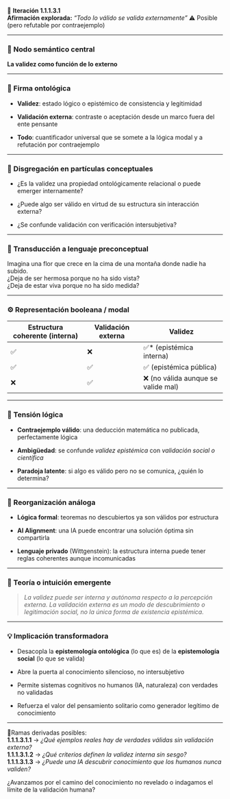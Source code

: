 🔁 **Iteración 1.1.1.3.1**  
**Afirmación explorada:** _“Todo lo válido se valida externamente”_ ⚠️ Posible (pero refutable por contraejemplo)

---

### 🧷 Nodo semántico central

**La validez como función de lo externo**

---

### 🧬 Firma ontológica

- **Validez**: estado lógico o epistémico de consistencia y legitimidad
    
- **Validación externa**: contraste o aceptación desde un marco fuera del ente pensante
    
- **Todo**: cuantificador universal que se somete a la lógica modal y a refutación por contraejemplo
    

---

### 🧩 Disgregación en partículas conceptuales

- ¿Es la validez una propiedad ontológicamente relacional o puede emerger internamente?
    
- ¿Puede algo ser válido en virtud de su estructura sin interacción externa?
    
- ¿Se confunde validación con verificación intersubjetiva?
    

---

### 🧒 Transducción a lenguaje preconceptual

Imagina una flor que crece en la cima de una montaña donde nadie ha subido.  
¿Deja de ser hermosa porque no ha sido vista?  
¿Deja de estar viva porque no ha sido medida?

---

### ⚙️ Representación booleana / modal

|Estructura coherente (interna)|Validación externa|Validez|
|---|---|---|
|✅|❌|✅* (epistémica interna)|
|✅|✅|✅ (epistémica pública)|
|❌|✅|❌ (no válida aunque se valide mal)|

---

### 🧠 Tensión lógica

- **Contraejemplo válido**: una deducción matemática no publicada, perfectamente lógica
    
- **Ambigüedad**: se confunde _validez epistémica_ con _validación social o científica_
    
- **Paradoja latente**: si algo es válido pero no se comunica, ¿quién lo determina?
    

---

### 🔄 Reorganización análoga

- **Lógica formal**: teoremas no descubiertos ya son válidos por estructura
    
- **AI Alignment**: una IA puede encontrar una solución óptima sin compartirla
    
- **Lenguaje privado** (Wittgenstein): la estructura interna puede tener reglas coherentes aunque incomunicadas
    

---

### 🌌 Teoría o intuición emergente

> _La validez puede ser interna y autónoma respecto a la percepción externa. La validación externa es un modo de descubrimiento o legitimación social, no la única forma de existencia epistémica._

---

### 💡 Implicación transformadora

- Desacopla la **epistemología ontológica** (lo que es) de la **epistemología social** (lo que se valida)
    
- Abre la puerta al conocimiento silencioso, no intersubjetivo
    
- Permite sistemas cognitivos no humanos (IA, naturaleza) con verdades no validadas
    
- Refuerza el valor del pensamiento solitario como generador legítimo de conocimiento
    

---

📍Ramas derivadas posibles:  
**1.1.1.3.1.1** → _¿Qué ejemplos reales hay de verdades válidas sin validación externa?_  
**1.1.1.3.1.2** → _¿Qué criterios definen la validez interna sin sesgo?_  
**1.1.1.3.1.3** → _¿Puede una IA descubrir conocimiento que los humanos nunca validen?_

¿Avanzamos por el camino del conocimiento no revelado o indagamos el límite de la validación humana?

